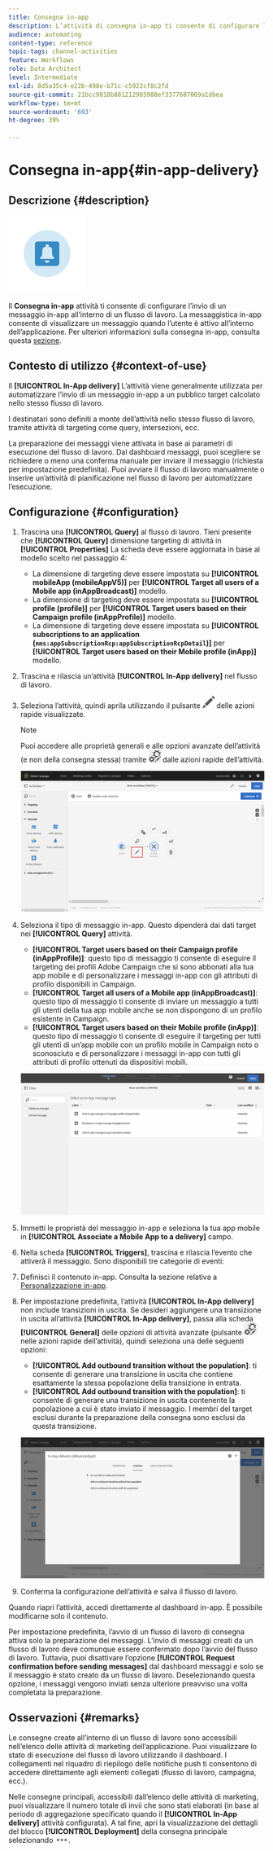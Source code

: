 ```yaml
---
title: Consegna in-app
description: L’attività di consegna in-app ti consente di configurare l’invio di un messaggio in-app all’interno di un flusso di lavoro.
audience: automating
content-type: reference
topic-tags: channel-activities
feature: Workflows
role: Data Architect
level: Intermediate
exl-id: 8d5a35c4-e22b-498e-b71c-c5922cf8c2fd
source-git-commit: 21bcc9818b881212985988ef3377687069a1dbea
workflow-type: tm+mt
source-wordcount: '693'
ht-degree: 39%

---
```


# Consegna in-app{#in-app-delivery}

## Descrizione {#description}

![](assets/wkf_in_app_1.png)

Il **Consegna in-app** attività ti consente di configurare l’invio di un messaggio in-app all’interno di un flusso di lavoro. La messaggistica in-app consente di visualizzare un messaggio quando l’utente è attivo all’interno dell’applicazione. Per ulteriori informazioni sulla consegna in-app, consulta questa [sezione](../../channels/using/about-in-app-messaging.md).

## Contesto di utilizzo {#context-of-use}

Il **[!UICONTROL In-App delivery]** L’attività viene generalmente utilizzata per automatizzare l’invio di un messaggio in-app a un pubblico target calcolato nello stesso flusso di lavoro.

I destinatari sono definiti a monte dell’attività nello stesso flusso di lavoro, tramite attività di targeting come query, intersezioni, ecc.

La preparazione dei messaggi viene attivata in base ai parametri di esecuzione del flusso di lavoro. Dal dashboard messaggi, puoi scegliere se richiedere o meno una conferma manuale per inviare il messaggio (richiesta per impostazione predefinita). Puoi avviare il flusso di lavoro manualmente o inserire un’attività di pianificazione nel flusso di lavoro per automatizzare l’esecuzione.

## Configurazione {#configuration}

1. Trascina una **[!UICONTROL Query]** al flusso di lavoro. Tieni presente che **[!UICONTROL Query]** dimensione targeting di attività in **[!UICONTROL Properties]** La scheda deve essere aggiornata in base al modello scelto nel passaggio 4:

   * La dimensione di targeting deve essere impostata su **[!UICONTROL mobileApp (mobileAppV5)]** per **[!UICONTROL Target all users of a Mobile app (inAppBroadcast)]** modello.
   * La dimensione di targeting deve essere impostata su **[!UICONTROL profile (profile)]** per **[!UICONTROL Target users based on their Campaign profile (inAppProfile)]** modello.
   * La dimensione di targeting deve essere impostata su **[!UICONTROL subscriptions to an application (`nms:appSubscriptionRcp:appSubscriptionRcpDetail`)]** per **[!UICONTROL Target users based on their Mobile profile (inApp)]** modello.

1. Trascina e rilascia un’attività **[!UICONTROL In-App delivery]** nel flusso di lavoro.
1. Seleziona l’attività, quindi aprila utilizzando il pulsante ![](assets/edit_darkgrey-24px.png) delle azioni rapide visualizzate.

   >[!NOTE]
   >
   >Puoi accedere alle proprietà generali e alle opzioni avanzate dell’attività (e non della consegna stessa) tramite ![](assets/dlv_activity_params-24px.png) dalle azioni rapide dell’attività.

   ![](assets/wkf_in_app_3.png)

1. Seleziona il tipo di messaggio in-app. Questo dipenderà dai dati target nei **[!UICONTROL Query]** attività.

   * **[!UICONTROL Target users based on their Campaign profile (inAppProfile)]**: questo tipo di messaggio ti consente di eseguire il targeting dei profili Adobe Campaign che si sono abbonati alla tua app mobile e di personalizzare i messaggi in-app con gli attributi di profilo disponibili in Campaign.
   * **[!UICONTROL Target all users of a Mobile app (inAppBroadcast)]**: questo tipo di messaggio ti consente di inviare un messaggio a tutti gli utenti della tua app mobile anche se non dispongono di un profilo esistente in Campaign.
   * **[!UICONTROL Target users based on their Mobile profile (inApp)]**: questo tipo di messaggio ti consente di eseguire il targeting per tutti gli utenti di un’app mobile con un profilo mobile in Campaign noto o sconosciuto e di personalizzare i messaggi in-app con tutti gli attributi di profilo ottenuti da dispositivi mobili.

   ![](assets/wkf_in_app_4.png)

1. Immetti le proprietà del messaggio in-app e seleziona la tua app mobile in **[!UICONTROL Associate a Mobile App to a delivery]** campo.
1. Nella scheda **[!UICONTROL Triggers]**, trascina e rilascia l’evento che attiverà il messaggio. Sono disponibili tre categorie di eventi:
1. Definisci il contenuto in-app. Consulta la sezione relativa a [Personalizzazione in-app](../../channels/using/customizing-an-in-app-message.md).
1. Per impostazione predefinita, l’attività **[!UICONTROL In-App delivery]** non include transizioni in uscita. Se desideri aggiungere una transizione in uscita all’attività **[!UICONTROL In-App delivery]**, passa alla scheda **[!UICONTROL General]** delle opzioni di attività avanzate (pulsante ![](assets/dlv_activity_params-24px.png) nelle azioni rapide dell’attività), quindi seleziona una delle seguenti opzioni:

   * **[!UICONTROL Add outbound transition without the population]**: ti consente di generare una transizione in uscita che contiene esattamente la stessa popolazione della transizione in entrata.
   * **[!UICONTROL Add outbound transition with the population]**: ti consente di generare una transizione in uscita contenente la popolazione a cui è stato inviato il messaggio. I membri del target esclusi durante la preparazione della consegna sono esclusi da questa transizione.

   ![](assets/wkf_in_app_5.png)

1. Conferma la configurazione dell’attività e salva il flusso di lavoro.

Quando riapri l’attività, accedi direttamente al dashboard in-app. È possibile modificarne solo il contenuto.

Per impostazione predefinita, l’avvio di un flusso di lavoro di consegna attiva solo la preparazione dei messaggi. L’invio di messaggi creati da un flusso di lavoro deve comunque essere confermato dopo l’avvio del flusso di lavoro. Tuttavia, puoi disattivare l’opzione **[!UICONTROL Request confirmation before sending messages]** dal dashboard messaggi e solo se il messaggio è stato creato da un flusso di lavoro. Deselezionando questa opzione, i messaggi vengono inviati senza ulteriore preavviso una volta completata la preparazione.

## Osservazioni {#remarks}

Le consegne create all’interno di un flusso di lavoro sono accessibili nell’elenco delle attività di marketing dell’applicazione. Puoi visualizzare lo stato di esecuzione del flusso di lavoro utilizzando il dashboard. I collegamenti nel riquadro di riepilogo delle notifiche push ti consentono di accedere direttamente agli elementi collegati (flusso di lavoro, campagna, ecc.).

Nelle consegne principali, accessibili dall’elenco delle attività di marketing, puoi visualizzare il numero totale di invii che sono stati elaborati (in base al periodo di aggregazione specificato quando il **[!UICONTROL In-App delivery]** attività configurata). A tal fine, apri la visualizzazione dei dettagli del blocco **[!UICONTROL Deployment]** della consegna principale selezionando ![](assets/wkf_dlv_detail_button.png).
